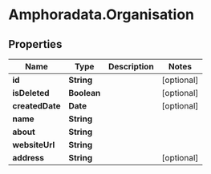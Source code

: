 # Amphoradata.Organisation

## Properties

Name | Type | Description | Notes
------------ | ------------- | ------------- | -------------
**id** | **String** |  | [optional] 
**isDeleted** | **Boolean** |  | [optional] 
**createdDate** | **Date** |  | [optional] 
**name** | **String** |  | 
**about** | **String** |  | 
**websiteUrl** | **String** |  | 
**address** | **String** |  | [optional] 


